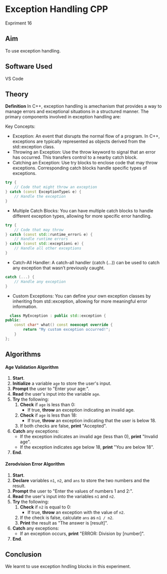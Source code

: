 # Exception Handling CPP
Expriment 16


## Aim 
To use exception handling.

## Software Used 
VS Code

## Theory
**Definition**
In C++, exception handling is amechanism that provides a way to manage errors and exceptional situations in a structured manner. The primary components involved in exception handling are:

Key Concepts:

* Exception: An event that disrupts the normal flow of a program. In C++, exceptions are typically represented as objects derived from the std::exception class.
* Throwing an Exception: Use the throw keyword to signal that an error has occurred. This transfers control to a nearby catch block.
* Catching an Exception: Use try blocks to enclose code that may throw exceptions. Corresponding catch blocks handle specific types of exceptions.

```cpp
try {
    // Code that might throw an exception
} catch (const ExceptionType& e) {
    // Handle the exception
}

```
* Multiple Catch Blocks: You can have multiple catch blocks to handle different exception types, allowing for more specific error handling.

```cpp
try {
    // Code that may throw
} catch (const std::runtime_error& e) {
    // Handle runtime errors
} catch (const std::exception& e) {
    // Handle all other exceptions
}
```
* Catch-All Handler: A catch-all handler (catch (...)) can be used to catch any exception that wasn’t previously caught.

```cpp
catch (...) {
    // Handle any exception
}
```
* Custom Exceptions: You can define your own exception classes by inheriting from std::exception, allowing for more meaningful error information.
```cpp
  class MyException : public std::exception {
public:
    const char* what() const noexcept override {
        return "My custom exception occurred!";
    }
};
```

## Algorithms
#### Age Validation Algorithm

1. **Start**.
2. **Initialize** a variable `age` to store the user's input.
3. **Prompt** the user to "Enter your age:".
4. **Read** the user's input into the variable `age`.
5. **Try** the following:
   1. **Check** if `age` is less than 0:
      - If true, **throw** an exception indicating an invalid age.
   2. **Check** if `age` is less than 18:
      - If true, **throw** an exception indicating that the user is below 18.
   3. If both checks are false, **print** "Accepted".
6. **Catch** any exceptions:
   - If the exception indicates an invalid age (less than 0), **print** "Invalid age".
   - If the exception indicates age below 18, **print** "You are below 18".
7. **End**.

#### Zerodvision Error Algorithm 

1. **Start**.
2. **Declare** variables `n1`, `n2`, and `ans` to store the two numbers and the result.
3. **Prompt** the user to "Enter the values of numbers 1 and 2:".
4. **Read** the user's input into the variables `n1` and `n2`.
5. **Try** the following:
   1. **Check** if `n2` is equal to 0:
      - If true, **throw** an exception with the value of `n2`.
   2. If the check is false, calculate `ans` as `n1 / n2`.
   3. **Print** the result as "The answer is [result]".
6. **Catch** any exceptions:
   - If an exception occurs, **print** "ERROR: Division by [number]".
7. **End**.

## Conclusion
We learnt to use exception hndling blocks in this experiment.
